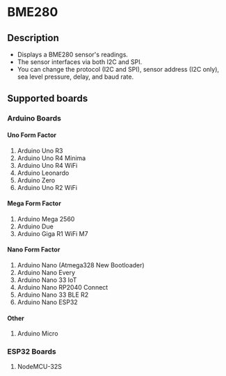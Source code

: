 # BME280
## Description

- Displays a BME280 sensor's readings.
- The sensor interfaces via both I2C and SPI.
- You can change the protocol (I2C and SPI), sensor address (I2C only), sea level pressure, delay, and baud rate.

## Supported boards

### Arduino Boards

#### Uno Form Factor
  
  1. Arduino Uno R3
  2. Arduino Uno R4 Minima
  3. Arduino Uno R4 WiFi
  4. Arduino Leonardo
  5. Arduino Zero
  6. Arduino Uno R2 WiFi

#### Mega Form Factor
  
  1. Arduino Mega 2560
  2. Arduino Due
  3. Arduino Giga R1 WiFi M7

#### Nano Form Factor
  
  1. Arduino Nano (Atmega328 New Bootloader)
  2. Arduino Nano Every
  3. Arduino Nano 33 IoT
  4. Arduino Nano RP2040 Connect
  5. Arduino Nano 33 BLE R2
  6. Arduino Nano ESP32

#### Other
  
  1. Arduino Micro

### ESP32 Boards

1. NodeMCU-32S
